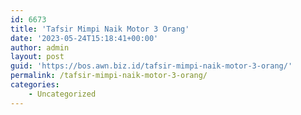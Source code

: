 ```yaml
---
id: 6673
title: 'Tafsir Mimpi Naik Motor 3 Orang'
date: '2023-05-24T15:18:41+00:00'
author: admin
layout: post
guid: 'https://bos.awn.biz.id/tafsir-mimpi-naik-motor-3-orang/'
permalink: /tafsir-mimpi-naik-motor-3-orang/
categories:
    - Uncategorized
---
```


